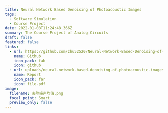 ```yaml
---
title: Neural Network Based Denoising of Photoacoustic Images
tags:
  - Software Simulation
  - Course Project
date: 2022-01-08T11:24:48.366Z
summary: The Course Project of Analog Circuits
draft: false
featured: false
links:
  - url: https://github.com/zhu52520/Neural-Network-Based-Denoising-of-Photoacoustic-Images
    name: Github
    icon_pack: fab
    icon: github
  - url: uploads/neural-network-based-denoising-of-photoacoustic-images.pdf
    name: Report
    icon_pack: far
    icon: file-pdf
image:
  filename: 去除噪声均值.png
  focal_point: Smart
  preview_only: false
---
```

